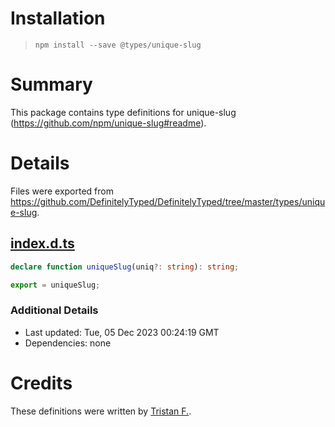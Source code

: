 # Installation
> `npm install --save @types/unique-slug`

# Summary
This package contains type definitions for unique-slug (https://github.com/npm/unique-slug#readme).

# Details
Files were exported from https://github.com/DefinitelyTyped/DefinitelyTyped/tree/master/types/unique-slug.
## [index.d.ts](https://github.com/DefinitelyTyped/DefinitelyTyped/tree/master/types/unique-slug/index.d.ts)
````ts
declare function uniqueSlug(uniq?: string): string;

export = uniqueSlug;

````

### Additional Details
 * Last updated: Tue, 05 Dec 2023 00:24:19 GMT
 * Dependencies: none

# Credits
These definitions were written by [Tristan F.](https://github.com/LeoDog896).
